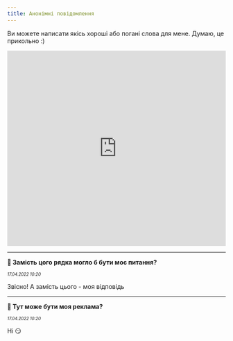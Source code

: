 ```yaml
---
title: Анонімні повідомлення
---
```


Ви можете написати якісь хороші або погані слова для мене. Думаю, це прикольно :)

<center><iframe src="https://docs.google.com/forms/d/e/1FAIpQLScoSUpo3pUosWKOUyTFvYIOmKIWKrNoCs5zOCRIPa93ylJuuA/viewform?embedded=true" frameborder="0" width="100%" height="450" marginheight="0" marginwidth="0"></iframe></center>

---


**💬  Замість цого рядка могло б бути моє питання?**
<p><sup><sup><i>17.04.2022 10:20</i></sup></sup><p>
Звісно! А замість цього - моя відповідь

---

**💬 Тут може бути моя реклама?**
<p><sup><sup><i>17.04.2022 10:20</i></sup></sup><p>
Ні 😏

